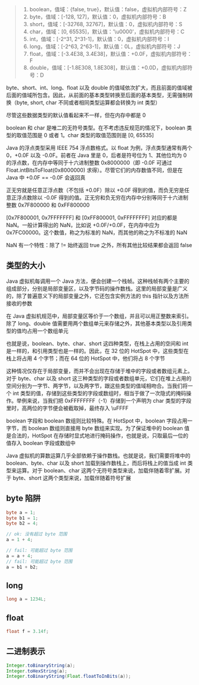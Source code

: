 > 1. boolean，值域：{false, true}，默认值：false，虚拟机内部符号：Z
> 2. byte，值域：[-128, 127]，默认值：0，虚拟机内部符号：B
> 3. short，值域：[-32768, 32767]，默认值：0，虚拟机内部符号：S
> 4. char，值域：[0, 65535]，默认值：'\u0000'，虚拟机内部符号：C
> 5. int，值域：[-2^31, 2^31-1]，默认值：0，虚拟机内部符号：I
> 6. long，值域：[-2^63, 2^63-1]，默认值：0L，虚拟机内部符号：J
> 7. float，值域：[-3.4E38, 3.4E38]，默认值：+0.0F，虚拟机内部符号：F
> 8. double，值域：[-1.8E308, 1.8E308]，默认值：+0.0D，虚拟机内部符号：D

byte、short、int、long、float 以及 double 的值域依次扩大，而且前面的值域被后面的值域所包含。因此，从前面的基本类型转换至后面的基本类型，无需强制转换（byte, short, char 不同或者相同类型运算都会转换为 int 类型）

尽管这些数据类型的默认值看起来不一样，但在内存中都是 0

boolean 和 char 是唯二的无符号类型。在不考虑违反规范的情况下，boolean 类型的取值范围是 0 或者 1。char 类型的取值范围则是 [0, 65535]

Java 的浮点类型采用 IEEE 754 浮点数格式。以 float 为例，浮点类型通常有两个 0，+0.0F 以及 -0.0F。前者在 Java 里是 0，后者是符号位为 1、其他位均为 0 的浮点数，在内存中等同于十六进制整数 0x8000000（即 -0.0F 可通过 Float.intBitsToFloat(0x8000000) 求得）。尽管它们的内存数值不同，但是在 Java 中 +0.0F == -0.0F 会返回真

正无穷就是任意正浮点数（不包括 +0.0F）除以 +0.0F 得到的值，而负无穷是任意正浮点数除以 -0.0F 得到的值。正无穷和负无穷在内存中分别等同于十六进制整数 0x7F800000 和 0xFF800000

[0x7F800001, 0x7FFFFFFF] 和 [0xFF800001, 0xFFFFFFFF] 对应的都是 NaN。一般计算得出的 NaN，比如说 +0.0F/+0.0F，在内存中应为 0x7FC00000。这个数值，称之为标准的 NaN，而其他的称之为不标准的 NaN

NaN 有一个特性：除了 != 始终返回 true 之外，所有其他比较结果都会返回 false

## 类型的大小

Java 虚拟机每调用一个 Java 方法，便会创建一个栈帧。这种栈帧有两个主要的组成部分，分别是局部变量区，以及字节码的操作数栈。这里的局部变量是广义的，除了普遍意义下的局部变量之外，它还包含实例方法的 this 指针以及方法所接收的参数

在 Java 虚拟机规范中，局部变量区等价于一个数组，并且可以用正整数来索引。除了 long、double 值需要用两个数组单元来存储之外，其他基本类型以及引用类型的值均占用一个数组单元

也就是说，boolean、byte、char、short 这四种类型，在栈上占用的空间和 int 是一样的，和引用类型也是一样的。因此，在 32 位的 HotSpot 中，这些类型在栈上将占用 4 个字节；而在 64 位的 HotSpot 中，他们将占 8 个字节

这种情况仅存在于局部变量，而并不会出现在存储于堆中的字段或者数组元素上。对于 byte、char 以及 short 这三种类型的字段或者数组单元，它们在堆上占用的空间分别为一字节、两字节，以及两字节，跟这些类型的值域相吻合。当我们将一个 int 类型的值，存储到这些类型的字段或数组时，相当于做了一次隐式的掩码操作。举例来说，当我们把 0xFFFFFFFF（-1）存储到一个声明为 char 类型的字段里时，高两位的字节便会被截取掉，最终存入 \uFFFF

boolean 字段和 boolean 数组则比较特殊。在 HotSpot 中，boolean 字段占用一字节，而 boolean 数组则直接用 byte 数组来实现。为了保证堆中的 boolean 值是合法的，HotSpot 在存储时显式地进行掩码操作，也就是说，只取最后一位的值存入 boolean 字段或数组中

Java 虚拟机的算数运算几乎全部依赖于操作数栈。也就是说，我们需要将堆中的 boolean、byte、char 以及 short 加载到操作数栈上，而后将栈上的值当成 int 类型来运算。对于 boolean、char 这两个无符号类型来说，加载伴随着零扩展。对于 byte、short 这两个类型来说，加载伴随着符号扩展

## byte 陷阱

```java
byte a = 1;
byte b1 = 1;
byte b2 = 4;

// ok: 没有超过 byte 范围
a = 1 + 4;

// fail: 可能超过 byte 范围
a = a + 4;
// fail: 可能超过 byte 范围
a = b1 + b2;
```

## long

```java
long a = 1234L;
```

## float

```java
float f = 3.14f;
```

## 二进制表示

```java
Integer.toBinaryString(a);
Integer.toHexString(a);
Integer.toBinaryString(Float.floatToInBits(a));
```